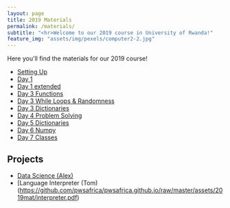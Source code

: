```yaml
---
layout: page
title: 2019 Materials
permalink: /materials/
subtitle: "<hr>Welcome to our 2019 course in University of Rwanda!"
feature_img: "assets/img/pexels/computer2-2.jpg"
---
```


Here you'll find the materials for our 2019 course!



* [Setting Up](https://github.com/pwsafrica/pwsafrica.github.io/raw/master/assets/2019mat/day1.pdf)
* [Day 1](https://github.com/pwsafrica/pwsafrica.github.io/raw/master/assets/2019mat/setup.pdf)
* [Day 1 extended](https://github.com/pwsafrica/pwsafrica.github.io/raw/master/assets/2019mat/day1_extended.pdf)
* [Day 3 Functions](https://github.com/pwsafrica/pwsafrica.github.io/raw/master/assets/2019mat/day_3_functions.pdf)
* [Day 3 While Loops & Randomness](https://github.com/pwsafrica/pwsafrica.github.io/raw/master/assets/2019mat/day_3_random_while.pdf)
* [Day 3 Dictionaries](https://github.com/pwsafrica/pwsafrica.github.io/raw/master/assets/2019mat/day_3dictionaries.pdf)
* [Day 4 Problem Solving](https://github.com/pwsafrica/pwsafrica.github.io/raw/master/assets/2019mat/probleme_solving.pdf)
* [Day 5 Dictionaries](https://github.com/pwsafrica/pwsafrica.github.io/raw/master/assets/2019mat/dictionaries_day_5.pdf)
* [Day 6 Numpy](https://github.com/pwsafrica/pwsafrica.github.io/raw/master/assets/2019mat/day_6_numpy.zip)
* [Day 7 Classes](https://bit.ly/328LLNE)



## Projects

* [Data Science (Alex)](https://github.com/pwsafrica/pwsafrica.github.io/raw/master/assets/2019mat/DataScienceProject.zip)
* [Language Interpreter (Tom)(https://github.com/pwsafrica/pwsafrica.github.io/raw/master/assets/2019mat/interpreter.pdf)
